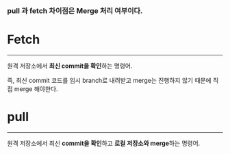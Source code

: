 <h3 id="pull-과-fetch-차이점은-merge-처리-여부이다">pull 과 fetch 차이점은 Merge 처리 여부이다.</h3>
<h1 id="fetch">Fetch</h1>
<hr />
<p>원격 저장소에서 <strong>최신 commit을 확인</strong>하는 명령어.</p>
<p>즉, 최신 commit 코드를 임시 branch로 내려받고 merge는 진행하지 않기 때문에 직접 merge 해야한다.</p>
<h1 id="pull">pull</h1>
<hr />
<p>원격 저장소에서 최신 <strong>commit을 확인</strong>하고 <strong>로컬 저장소와 merge</strong>하는 명령어.</p>